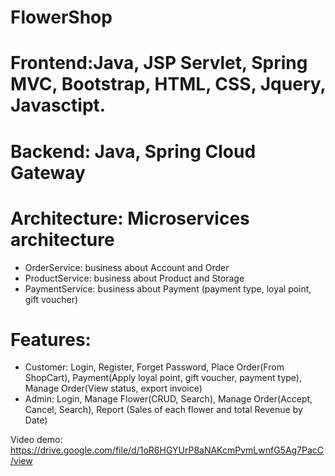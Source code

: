 # FlowerShop
# Frontend:Java, JSP Servlet, Spring MVC, Bootstrap, HTML, CSS, Jquery, Javasctipt.
# Backend: Java, Spring Cloud Gateway
# Architecture: Microservices architecture
 + OrderService: business about Account and Order
 + ProductService: business about Product and Storage
 + PaymentService: business about Payment (payment type, loyal point, gift voucher)
# Features:
* Customer: Login, Register, Forget Password, Place Order(From ShopCart), Payment(Apply loyal point, gift voucher, payment type), Manage Order(View status, export invoice)
* Admin: Login, Manage Flower(CRUD, Search), Manage Order(Accept, Cancel, Search), Report (Sales of each flower and total Revenue by Date)

Video demo:
https://drive.google.com/file/d/1oR6HGYUrP8aNAKcmPvmLwnfG5Ag7PacC/view

